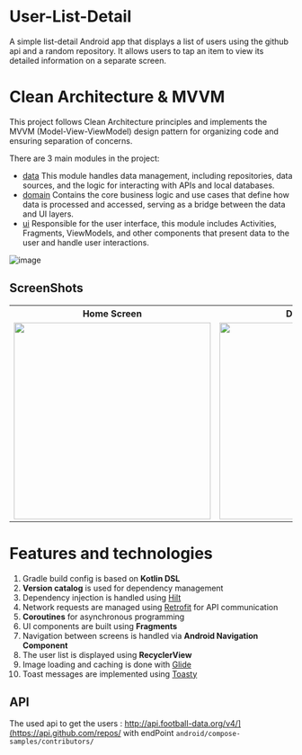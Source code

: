 # User-List-Detail
A simple list-detail Android app that displays a list of users using the github api and a random repository. It allows users to tap an item to view its detailed information on a separate screen.

# Clean Architecture & MVVM
This project follows Clean Architecture principles and implements the MVVM (Model-View-ViewModel) design pattern for organizing code and ensuring separation of concerns.

There are 3 main modules in the project:
- [data](data) This module handles data management, including repositories, data sources, and the logic for interacting with APIs and local databases.
- [domain](domain) Contains the core business logic and use cases that define how data is processed and accessed, serving as a bridge between the data and UI layers.
- [ui](ui) Responsible for the user interface, this module includes Activities, Fragments, ViewModels, and other components that present data to the user and handle user interactions.


![image](https://github.com/user-attachments/assets/6d785207-944d-4a9c-8900-621641d0e15e)

## ScreenShots
 <table>
  <tr>
    <th>Home Screen </th>
    <th>Details Screen</th>
  </tr>
  <tr>
    <td><img src="https://github.com/user-attachments/assets/8119e54c-fc35-46c4-8daf-ab4446d68304" width="350"></td>
    <td><img src="https://github.com/user-attachments/assets/07f22733-46a2-4857-8360-020b072f9d6f" width="350"></td>
  </tr>
 </table>


# Features and technologies
1. Gradle build config is based on **Kotlin DSL**
2. **Version catalog** is used for dependency management
3. Dependency injection is handled using [Hilt](https://developer.android.com/training/dependency-injection/hilt-android)
4. Network requests are managed using [Retrofit](https://square.github.io/retrofit/) for API communication
5. **Coroutines** for asynchronous programming
6. UI components are built using **Fragments**
7. Navigation between screens is handled via **Android Navigation Component**
8. The user list is displayed using **RecyclerView**
9. Image loading and caching is done with [Glide](https://github.com/bumptech/glide)
10. Toast messages are implemented using [Toasty](https://github.com/GrenderG/Toasty)

## API
The used api to get the users :  http://api.football-data.org/v4/](https://api.github.com/repos/
with endPoint `android/compose-samples/contributors/`

   
